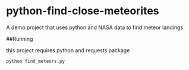 # python-find-close-meteorites
A demo project that uses python and NASA data to find meteor landings

##Running

this project requires python and requests package

`python find_meteors.py`
